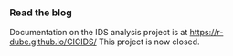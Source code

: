 ### Read the blog
Documentation on the IDS analysis project is at https://r-dube.github.io/CICIDS/
This project is now closed.
